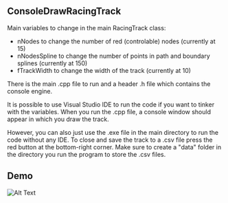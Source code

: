 ## ConsoleDrawRacingTrack

Main variables to change in the main RacingTrack class:
* nNodes to change the number of red (controlable) nodes (currently at 15)
* nNodesSpline to change the number of points in path and boundary splines (currently at 150)
* fTrackWidth to change the width of the track (currently at 10)

There is the main .cpp file to run and a header .h file which contains the console engine.

It is possible to use Visual Studio IDE to run the code if you want to tinker with the variables. When you run the .cpp file, a console window should appear in which you draw the track. 

However, you can also just use the .exe file in the main directory to run the code without any IDE. To close and save the track to a .csv file press the red button at the bottom-right corner. Make sure to create a "data" folder in the directory you run the program to store the .csv files.

## Demo

![Alt Text](https://github.com/jonaititas/ConsoleDrawRacingTrack/blob/master/demo.gif)
